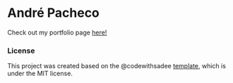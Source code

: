 # André Pacheco

Check out my portfolio page [here!](https://andre-gp.github.io/)

### License
This project was created based on the @codewithsadee [template](https://github.com/codewithsadee/vcard-personal-portfolio), which is under the MIT license.
